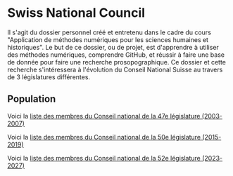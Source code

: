# Swiss National Council
Il s'agit du dossier personnel créé et entretenu dans le cadre du cours "Application de méthodes numériques pour les sciences humaines et historiques".
Le but de ce dossier, ou de projet, est d'apprendre à utiliser des méthodes numériques, comprendre GitHub, et réussir à faire une base de donnée pour faire une recherche prosopographique.
Ce dossier et cette recherche s'intéressera à l'évolution du Conseil National Suisse au travers de 3 législatures différentes.

## Population
Voici la [liste des membres du Conseil national de la 47e législature (2003-2007)](https://fr.wikipedia.org/wiki/Liste_des_membres_du_Conseil_national_suisse_(2003-2007)) 

Voici la [liste des membres du Conseil national de la 50e législature (2015-2019)](https://fr.wikipedia.org/wiki/50e_l%C3%A9gislature_de_l%27Assembl%C3%A9e_f%C3%A9d%C3%A9rale_suisse)

Voici la [liste des membres du Conseil national de la 52e législature (2023-2027)](https://fr.wikipedia.org/wiki/Liste_des_membres_du_Conseil_national_suisse_(2023-2027)) 
